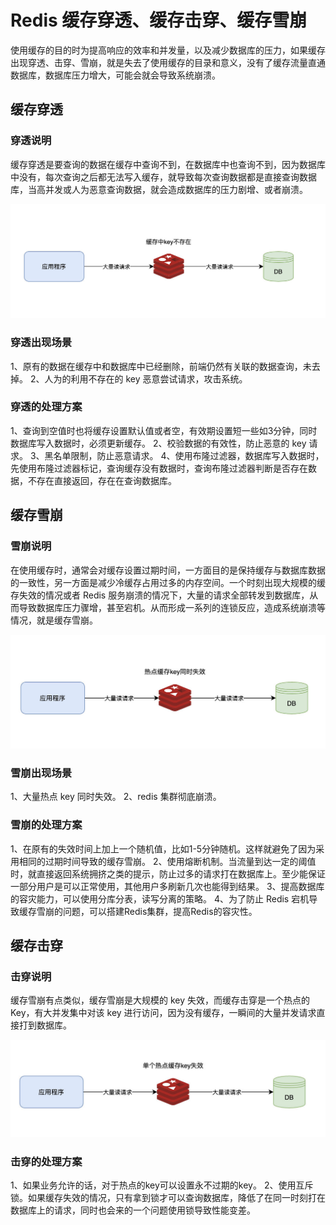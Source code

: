 # Redis 缓存穿透、缓存击穿、缓存雪崩

使用缓存的目的时为提高响应的效率和并发量，以及减少数据库的压力，如果缓存出现穿透、击穿、雪崩，就是失去了使用缓存的目录和意义，没有了缓存流量直通数据库，数据库压力增大，可能会就会导致系统崩溃。

## 缓存穿透

### 穿透说明

缓存穿透是要查询的数据在缓存中查询不到，在数据库中也查询不到，因为数据库中没有，每次查询之后都无法写入缓存，就导致每次查询数据都是直接查询数据库，当高并发或人为恶意查询数据，就会造成数据库的压力剧增、或者崩溃。

![缓存穿透](../images/缓存穿透.png)

### 穿透出现场景

1、原有的数据在缓存中和数据库中已经删除，前端仍然有关联的数据查询，未去掉。
2、人为的利用不存在的 key 恶意尝试请求，攻击系统。

### 穿透的处理方案

1、查询到空值时也将缓存设置默认值或者空，有效期设置短一些如3分钟，同时数据库写入数据时，必须更新缓存。
2、校验数据的有效性，防止恶意的 key 请求。
3、黑名单限制，防止恶意请求。
4、使用布隆过滤器，数据库写入数据时，先使用布隆过滤器标记，查询缓存没有数据时，查询布隆过滤器判断是否存在数据，不存在直接返回，存在在查询数据库。

## 缓存雪崩

### 雪崩说明

在使用缓存时，通常会对缓存设置过期时间，一方面目的是保持缓存与数据库数据的一致性，另一方面是减少冷缓存占用过多的内存空间。一个时刻出现大规模的缓存失效的情况或者 Redis 服务崩溃的情况下，大量的请求全部转发到数据库，从而导致数据库压力骤增，甚至宕机。从而形成一系列的连锁反应，造成系统崩溃等情况，就是缓存雪崩。

![缓存雪崩](../images/缓存雪崩.png)

### 雪崩出现场景

1、大量热点 key 同时失效。
2、redis 集群彻底崩溃。

### 雪崩的处理方案

1、在原有的失效时间上加上一个随机值，比如1-5分钟随机。这样就避免了因为采用相同的过期时间导致的缓存雪崩。
2、使用熔断机制。当流量到达一定的阈值时，就直接返回系统拥挤之类的提示，防止过多的请求打在数据库上。至少能保证一部分用户是可以正常使用，其他用户多刷新几次也能得到结果。
3、提高数据库的容灾能力，可以使用分库分表，读写分离的策略。
4、为了防止 Redis 宕机导致缓存雪崩的问题，可以搭建Redis集群，提高Redis的容灾性。

## 缓存击穿

### 击穿说明

缓存雪崩有点类似，缓存雪崩是大规模的 key 失效，而缓存击穿是一个热点的 Key，有大并发集中对该 key 进行访问，因为没有缓存，一瞬间的大量并发请求直接打到数据库。

![缓存击穿](../images/缓存击穿.png)

### 击穿的处理方案

1、如果业务允许的话，对于热点的key可以设置永不过期的key。
2、使用互斥锁。如果缓存失效的情况，只有拿到锁才可以查询数据库，降低了在同一时刻打在数据库上的请求，同时也会来的一个问题使用锁导致性能变差。


